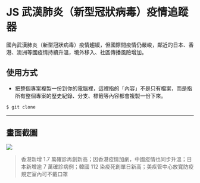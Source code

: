 # JS 武漢肺炎（新型冠狀病毒）疫情追蹤器

國內武漢肺炎（新型冠狀病毒）疫情趨緩，但國際間疫情仍嚴峻，鄰近的日本、香港、澳洲等國疫情持續升溫，境外移入、社區傳播風險增加。

## 使用方式
- 把整個專案複製一份到你的電腦裡，這裡指的「內容」不是只有檔案，而是指所有整個專案的歷史紀錄、分支、標籤等內容都會複製一份下來。
```sh
$ git clone
```

----

## 畫面截圖
![](https://i.imgur.com/TYGPhVJ.png)
> 香港新增 1.7 萬確診再創新高；因香港疫情加劇，中國疫情也同步升溫；日本新增逾 7 萬確診病例；韓國 112 染疫死創單日新高；美疾管中心放寬防疫規定室內可不戴口罩